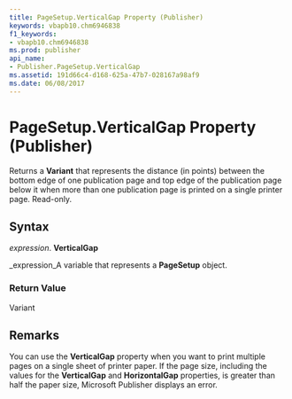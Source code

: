 ```yaml
---
title: PageSetup.VerticalGap Property (Publisher)
keywords: vbapb10.chm6946838
f1_keywords:
- vbapb10.chm6946838
ms.prod: publisher
api_name:
- Publisher.PageSetup.VerticalGap
ms.assetid: 191d66c4-d168-625a-47b7-028167a98af9
ms.date: 06/08/2017
---
```



# PageSetup.VerticalGap Property (Publisher)

Returns a **Variant** that represents the distance (in points) between the bottom edge of one publication page and top edge of the publication page below it when more than one publication page is printed on a single printer page. Read-only.


## Syntax

 _expression_. **VerticalGap**

 _expression_A variable that represents a **PageSetup** object.


### Return Value

Variant


## Remarks

You can use the **VerticalGap** property when you want to print multiple pages on a single sheet of printer paper. If the page size, including the values for the **VerticalGap** and **HorizontalGap** properties, is greater than half the paper size, Microsoft Publisher displays an error.


